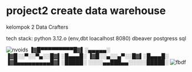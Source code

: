 # project2 create data warehouse


kelompok 2 Data Crafters 

tech stack:
python 3.12.o (env,dbt loacalhost 8080)
dbeaver 
postgress sql 

![nvoids](https://github.com/felix11736/project2/assets/111951543/4ffa4b13-bc3b-4b46-a27d-d820715c53bc)
▐▓█▀▀▀▀▀▀▀▀▀█▓▌░▄▄▄▄▄░
▐▓█░░▀░░▀▄░░█▓▌░█▄▄▄█░
▐▓█░░▄░░▄▀░░█▓▌░█▄▄▄█░
▐▓█▄▄▄▄▄▄▄▄▄█▓▌░█████░
░░░░▄▄███▄▄░░░░░█████░
![fbdf](https://github.com/felix11736/project2/assets/111951543/05b9282d-301a-4e57-a601-6bbc4308ea1f)


